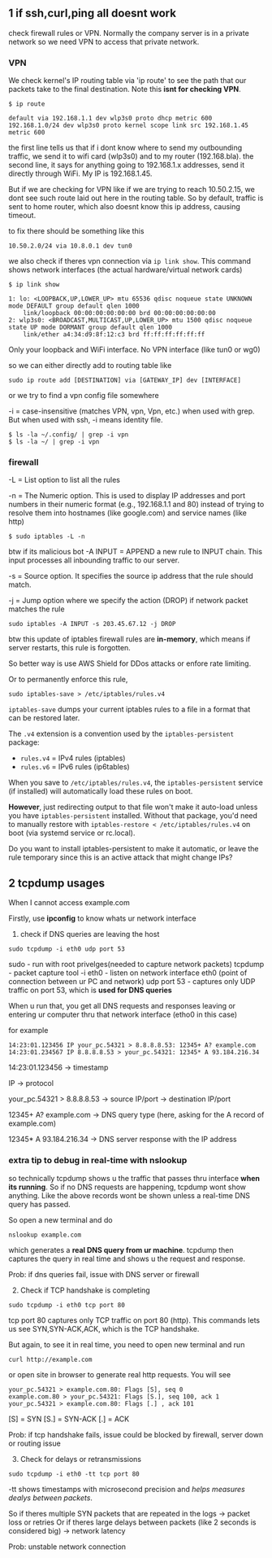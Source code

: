 ## 1 if ssh,curl,ping all doesnt work
check firewall rules or VPN. Normally the company server is in a private network so we need VPN to access that private network. 

### VPN
We check kernel's IP routing table via 'ip route' to see the path that our packets take to the final destination. Note this **isnt for checking VPN**.

```
$ ip route

default via 192.168.1.1 dev wlp3s0 proto dhcp metric 600 
192.168.1.0/24 dev wlp3s0 proto kernel scope link src 192.168.1.45 metric 600
```

the first line tells us that if i dont know where to send my outbounding traffic, we send it to wifi card (wlp3s0) and to my router (192.168.bla). 
the second line, it says for anything going to 192.168.1.x addresses, send it directly through WiFi. My IP is 192.168.1.45.

But if we are checking for VPN like if we are trying to reach 10.50.2.15, we dont see such route laid out here in the routing table. So by default, traffic is sent to home router, which
also doesnt know this ip address, causing timeout.

to fix there should be something like this
```
10.50.2.0/24 via 10.8.0.1 dev tun0
```

we also check if theres vpn connection via `ip link show`. This command shows network interfaces (the actual hardware/virtual network cards)
```
$ ip link show

1: lo: <LOOPBACK,UP,LOWER_UP> mtu 65536 qdisc noqueue state UNKNOWN mode DEFAULT group default qlen 1000
    link/loopback 00:00:00:00:00:00 brd 00:00:00:00:00:00
2: wlp3s0: <BROADCAST,MULTICAST,UP,LOWER_UP> mtu 1500 qdisc noqueue state UP mode DORMANT group default qlen 1000
    link/ether a4:34:d9:8f:12:c3 brd ff:ff:ff:ff:ff:ff
```

Only your loopback and WiFi interface. No VPN interface (like tun0 or wg0)

so we can either directly add to routing table like

```
sudo ip route add [DESTINATION] via [GATEWAY_IP] dev [INTERFACE]
```

or we try to find a vpn config file somewhere

-i = case-insensitive (matches VPN, vpn, Vpn, etc.) when used with grep. But when used with ssh, -i means identity file.
```
$ ls -la ~/.config/ | grep -i vpn
$ ls -la ~/ | grep -i vpn
```

### firewall
-L = List option to list all the rules

-n = The Numeric option. This is used to display IP addresses and port numbers in their numeric format (e.g., 192.168.1.1 and 80) instead of trying to resolve them into hostnames (like google.com) and service names (like http)
```
$ sudo iptables -L -n
```

btw if its malicious bot
-A INPUT = APPEND a new rule to INPUT chain. This input processes all inbounding traffic to our server.

-s = Source option. It specifies the source ip address that the rule should match.

-j = Jump option where we specify the action (DROP) if network packet matches the rule
```
sudo iptables -A INPUT -s 203.45.67.12 -j DROP
```

btw this update of iptables firewall rules are **in-memory**, which means if server restarts, this rule is forgotten.

So better way is use AWS Shield for DDos attacks or enfore rate limiting.

Or to permanently enforce this rule,
```
sudo iptables-save > /etc/iptables/rules.v4
```

`iptables-save` dumps your current iptables rules to a file in a format that can be restored later.

The `.v4` extension is a convention used by the `iptables-persistent` package:
- `rules.v4` = IPv4 rules (iptables)
- `rules.v6` = IPv6 rules (ip6tables)

When you save to `/etc/iptables/rules.v4`, the `iptables-persistent` service (if installed) will automatically load these rules on boot.

**However**, just redirecting output to that file won't make it auto-load unless you have `iptables-persistent` installed. Without that package, you'd need to manually restore with `iptables-restore < /etc/iptables/rules.v4` on boot (via systemd service or rc.local).

Do you want to install iptables-persistent to make it automatic, or leave the rule temporary since this is an active attack that might change IPs?

## 2 tcpdump usages
When I cannot access example.com

Firstly, use **ipconfig** to know whats ur network interface

1) check if DNS queries are leaving the host
```
sudo tcpdump -i eth0 udp port 53
```
sudo - run with root privelges(needed to capture network packets)
tcpdump - packet capture tool
-i eth0 - listen on network interface eth0 (point of connection between ur PC and network)
udp port 53 - captures only UDP traffic on port 53, which is **used for DNS queries**

When u run that, you get all DNS requests and responses leaving or entering ur computer thru that network interface (etho0 in
this case)

for example
```
14:23:01.123456 IP your_pc.54321 > 8.8.8.8.53: 12345+ A? example.com
14:23:01.234567 IP 8.8.8.8.53 > your_pc.54321: 12345* A 93.184.216.34
```
14:23:01.123456 → timestamp

IP → protocol

your_pc.54321 > 8.8.8.8.53 → source IP/port → destination IP/port

12345+ A? example.com → DNS query type (here, asking for the A record of example.com)

12345* A 93.184.216.34 → DNS server response with the IP address

### extra tip to debug in real-time with nslookup
so technically tcpdump shows u the traffic that passes thru interface **when its running**. So if no DNS requests are happening,
tcpdump wont show anything. Like the above records wont be shown unless a real-time DNS query has passed.

So open a new terminal and do
```
nslookup example.com
```
which generates a **real DNS query from ur machine**. tcpdump then captures the query in real time and shows u the request and
response.

Prob: if dns queries fail, issue with DNS server or firewall

2) Check if TCP handshake is completing
```
sudo tcpdump -i eth0 tcp port 80
```
tcp port 80 captures only TCP traffic on port 80 (http). This commands lets us see SYN,SYN-ACK,ACK, which is the TCP handshake.

But again, to see it in real time, you need to open new terminal and run
```
curl http://example.com
```
or open site in browser to generate real http requests. You will see

```
your_pc.54321 > example.com.80: Flags [S], seq 0
example.com.80 > your_pc.54321: Flags [S.], seq 100, ack 1
your_pc.54321 > example.com.80: Flags [.] , ack 101
```
[S] = SYN
[S.] = SYN-ACK
[.] = ACK

Prob: if tcp handshake fails, issue could be blocked by firewall, server down or routing issue

3) Check for delays or retransmissions
```
sudo tcpdump -i eth0 -tt tcp port 80
```
-tt shows timestamps with microsecond precision and *helps measures dealys between packets*.

So if theres multiple SYN packets that are repeated in the logs -> packet loss or retries
Or if theres large delays between packets (like 2 seconds is considered big) -> network latency

Prob: unstable network connection
